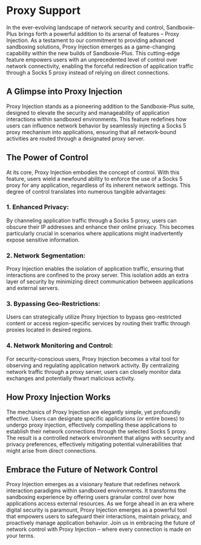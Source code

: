 # Proxy Support

In the ever-evolving landscape of network security and control, Sandboxie-Plus brings forth a powerful addition to its arsenal of features – Proxy Injection. As a testament to our commitment to providing advanced sandboxing solutions, Proxy Injection emerges as a game-changing capability within the new builds of Sandboxie-Plus. This cutting-edge feature empowers users with an unprecedented level of control over network connectivity, enabling the forceful redirection of application traffic through a Socks 5 proxy instead of relying on direct connections.

## A Glimpse into Proxy Injection
Proxy Injection stands as a pioneering addition to the Sandboxie-Plus suite, designed to elevate the security and manageability of application interactions within sandboxed environments. This feature redefines how users can influence network behavior by seamlessly injecting a Socks 5 proxy mechanism into applications, ensuring that all network-bound activities are routed through a designated proxy server.

## The Power of Control
At its core, Proxy Injection embodies the concept of control. With this feature, users wield a newfound ability to enforce the use of a Socks 5 proxy for any application, regardless of its inherent network settings. This degree of control translates into numerous tangible advantages:

### 1. Enhanced Privacy:
By channeling application traffic through a Socks 5 proxy, users can obscure their IP addresses and enhance their online privacy. This becomes particularly crucial in scenarios where applications might inadvertently expose sensitive information.

### 2. Network Segmentation:
Proxy Injection enables the isolation of application traffic, ensuring that interactions are confined to the proxy server. This isolation adds an extra layer of security by minimizing direct communication between applications and external servers.

### 3. Bypassing Geo-Restrictions:
Users can strategically utilize Proxy Injection to bypass geo-restricted content or access region-specific services by routing their traffic through proxies located in desired regions.

### 4. Network Monitoring and Control:
For security-conscious users, Proxy Injection becomes a vital tool for observing and regulating application network activity. By centralizing network traffic through a proxy server, users can closely monitor data exchanges and potentially thwart malicious activity.

## How Proxy Injection Works
The mechanics of Proxy Injection are elegantly simple, yet profoundly effective. Users can designate specific applications (or entire boxes) to undergo proxy injection, effectively compelling these applications to establish their network connections through the selected Socks 5 proxy. The result is a controlled network environment that aligns with security and privacy preferences, effectively mitigating potential vulnerabilities that might arise from direct connections.

## Embrace the Future of Network Control
Proxy Injection emerges as a visionary feature that redefines network interaction paradigms within sandboxed environments. It transforms the sandboxing experience by offering users granular control over how applications access external resources. As we forge ahead in an era where digital security is paramount, Proxy Injection emerges as a powerful tool that empowers users to safeguard their interactions, maintain privacy, and proactively manage application behavior. Join us in embracing the future of network control with Proxy Injection – where every connection is made on your terms.
